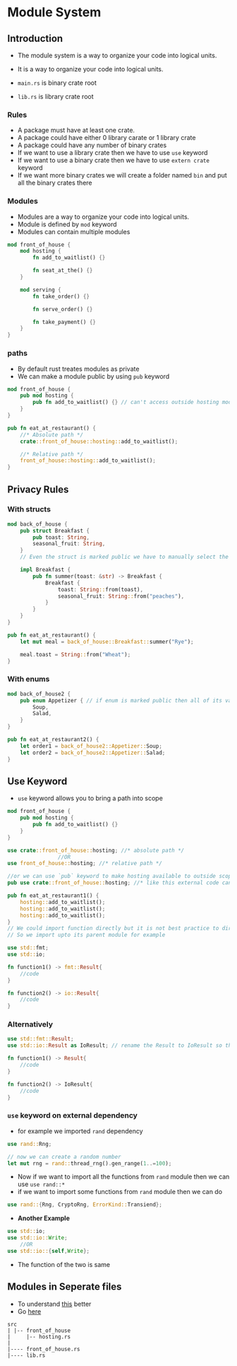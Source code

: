 # Module System

## Introduction

- The module system is a way to organize your code into logical units.
- It is a way to organize your code into logical units.

- `main.rs` is binary crate root
- `lib.rs` is library crate root

### Rules

- A package must have at least one crate.
- A package could have either 0 library carate or 1 library crate
- A package could have any number of binary crates
- If we want to use a library crate then we have to use `use` keyword
- If we want to use a binary crate then we have to use `extern crate` keyword
- If we want more binary crates we will create a folder named `bin` and put all the binary crates there

### Modules

- Modules are a way to organize your code into logical units.
- Module is defined by `mod` keyword
- Modules can contain multiple modules

```rust
mod front_of_house {
    mod hosting {
        fn add_to_waitlist() {}

        fn seat_at_the() {}
    }

    mod serving {
        fn take_order() {}

        fn serve_order() {}

        fn take_payment() {}
    }
}
```

### paths

- By default rust treates modules as private
- We can make a module public by using `pub` keyword

```rust
mod front_of_house {
    pub mod hosting {
        pub fn add_to_waitlist() {} // can't access outside hosting module without pub keyword
    }
}

pub fn eat_at_restaurant() {
    //* Absolute path */
    crate::front_of_house::hosting::add_to_waitlist();

    //* Relative path */
    front_of_house::hosting::add_to_waitlist();
}
```

## Privacy Rules

### With structs

```rust
mod back_of_house {
    pub struct Breakfast {
        pub toast: String,
        seasonal_fruit: String,
    }
    // Even the struct is marked public we have to manually select the fields to be public to access from outside

    impl Breakfast {
        pub fn summer(toast: &str) -> Breakfast {
            Breakfast {
                toast: String::from(toast),
                seasonal_fruit: String::from("peaches"),
            }
        }
    }
}

pub fn eat_at_restaurant() {
    let mut meal = back_of_house::Breakfast::summer("Rye");

    meal.toast = String::from("Wheat");
}
```

### With enums

```rust
mod back_of_house2 {
    pub enum Appetizer { // if enum is marked public then all of its vairant will be public as well
        Soup,
        Salad,
    }
}

pub fn eat_at_restaurant2() {
    let order1 = back_of_house2::Appetizer::Soup;
    let order2 = back_of_house2::Appetizer::Salad;
}
```

## Use Keyword

- `use` keyword allows you to bring a path into scope

```rust
mod front_of_house {
    pub mod hosting {
        pub fn add_to_waitlist() {}
    }
}

use crate::front_of_house::hosting; //* absolute path */
                //OR
use front_of_house::hosting; //* relative path */

//or we can use `pub` keyword to make hosting available to outside scope/file
pub use crate::front_of_house::hosting; //* like this external code can reference `hosting` as well

pub fn eat_at_restaurant1() {
    hosting::add_to_waitlist();
    hosting::add_to_waitlist();
    hosting::add_to_waitlist();
}
// We could import function directly but it is not best practice to directly import functions
// So we import upto its parent module for example
```

```rust
use std::fmt;
use std::io;

fn function1() -> fmt::Result{
    //code
}

fn function2() -> io::Result{
    //code
}
```

### Alternatively

```rust
use std::fmt::Result;
use std::io::Result as IoResult; // rename the Result to IoResult so that we can identify easily

fn function1() -> Result{
    //code
}

fn function2() -> IoResult{
    //code
}
```

### `use` keyword on external dependency

- for example we imported `rand` dependency

```rust
use rand::Rng;

// now we can create a random number
let mut rng = rand::thread_rng().gen_range(1..=100);
```

- Now if we want to import all the functions from `rand` module then we can use `use rand::*`
- if we want to import some functions from `rand` module then we can do

```rust
use rand::{Rng, CryptoRng, ErrorKind::Transiend};
```

- **Another Example**

```rust
use std::io;
use std::io::Write;
    //OR
use std::io::{self,Write};
```

- The function of the two is same

## Modules in Seperate files

- To understand [this](https://github.com/edr3x/RUST-Learning/tree/master/5.module_system/use_keyword/src) better
- Go [here](https://youtu.be/5RPXgDQrjio?list=PLai5B987bZ9CoVR-QEIN9foz4QCJ0H2Y8&t=1143)

```folder
src
| |-- front_of_house
|     |-- hosting.rs
|
|---- front_of_house.rs
|---- lib.rs
```
